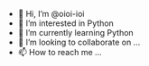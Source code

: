 - 👋 Hi, I’m @oioi-ioi
- 👀 I’m interested in Python
- 🌱 I’m currently learning Python
- 💞️ I’m looking to collaborate on ...
- 📫 How to reach me ...

<!---
oioi-ioi/oioi-ioi is a ✨ special ✨ repository because its `README.md` (this file) appears on your GitHub profile.
You can click the Preview link to take a look at your changes.
--->
